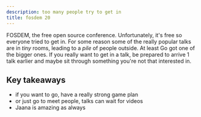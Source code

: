 ```yaml
---
description: too many people try to get in
title: fosdem 20
---
```

FOSDEM, the free open source conference.
Unfortunately, it's free so everyone tried to get in.
For some reason some of the really popular talks are in _tiny_ rooms,
leading to a _pile_ of people outside.
At least Go got one of the bigger ones.
If you really want to get in a talk,
be prepared to arrive 1 talk earlier and maybe sit through
something you're not that interested in.

## Key takeaways

- if you want to go, have a really strong game plan
- or just go to meet people, talks can wait for videos
- Jaana is amazing as always